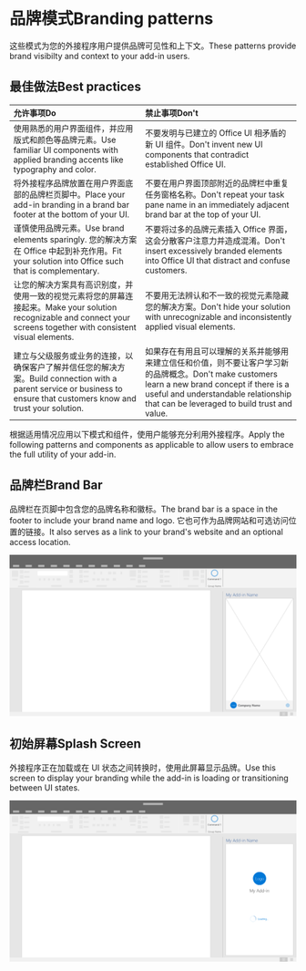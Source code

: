 # <a name="branding-patterns"></a><span data-ttu-id="b7c36-101">品牌模式</span><span class="sxs-lookup"><span data-stu-id="b7c36-101">Branding patterns</span></span>

<span data-ttu-id="b7c36-102">这些模式为您的外接程序用户提供品牌可见性和上下文。</span><span class="sxs-lookup"><span data-stu-id="b7c36-102">These patterns provide brand visibilty and context to your add-in users.</span></span> 

## <a name="best-practices"></a><span data-ttu-id="b7c36-103">最佳做法</span><span class="sxs-lookup"><span data-stu-id="b7c36-103">Best practices</span></span>

|<span data-ttu-id="b7c36-104">允许事项</span><span class="sxs-lookup"><span data-stu-id="b7c36-104">Do</span></span> |<span data-ttu-id="b7c36-105">禁止事项</span><span class="sxs-lookup"><span data-stu-id="b7c36-105">Don't</span></span>|
|:---- |:----|
| <span data-ttu-id="b7c36-106">使用熟悉的用户界面组件，并应用版式和颜色等品牌元素。</span><span class="sxs-lookup"><span data-stu-id="b7c36-106">Use familiar UI components with applied branding accents like typography and color.</span></span> | <span data-ttu-id="b7c36-107">不要发明与已建立的 Office UI 相矛盾的新 UI 组件。</span><span class="sxs-lookup"><span data-stu-id="b7c36-107">Don't invent new UI components that contradict established Office UI.</span></span> | 
| <span data-ttu-id="b7c36-108">将外接程序品牌放置在用户界面底部的品牌栏页脚中。</span><span class="sxs-lookup"><span data-stu-id="b7c36-108">Place your add-in branding in a brand bar footer at the bottom of your UI.</span></span> | <span data-ttu-id="b7c36-109">不要在用户界面顶部附近的品牌栏中重复任务窗格名称。</span><span class="sxs-lookup"><span data-stu-id="b7c36-109">Don't repeat your task pane name in an immediately adjacent brand bar at the top of your UI.</span></span> |
| <span data-ttu-id="b7c36-110">谨慎使用品牌元素。</span><span class="sxs-lookup"><span data-stu-id="b7c36-110">Use brand elements sparingly.</span></span> <span data-ttu-id="b7c36-111">您的解决方案在 Office 中起到补充作用。</span><span class="sxs-lookup"><span data-stu-id="b7c36-111">Fit your solution into Office such that is complementary.</span></span> | <span data-ttu-id="b7c36-112">不要将过多的品牌元素插入 Office 界面，这会分散客户注意力并造成混淆。</span><span class="sxs-lookup"><span data-stu-id="b7c36-112">Don't insert excessively branded elements into Office UI that distract and confuse customers.</span></span> |
| <span data-ttu-id="b7c36-113">让您的解决方案具有高识别度，并使用一致的视觉元素将您的屏幕连接起来。</span><span class="sxs-lookup"><span data-stu-id="b7c36-113">Make your solution recognizable and connect your screens together with consistent visual elements.</span></span> | <span data-ttu-id="b7c36-114">不要用无法辨认和不一致的视觉元素隐藏您的解决方案。</span><span class="sxs-lookup"><span data-stu-id="b7c36-114">Don't hide your solution with unrecognizable and inconsistently applied visual elements.</span></span> |
| <span data-ttu-id="b7c36-115">建立与父级服务或业务的连接，以确保客户了解并信任您的解决方案。</span><span class="sxs-lookup"><span data-stu-id="b7c36-115">Build connection with a parent service or business to ensure that customers know and trust your solution.</span></span> | <span data-ttu-id="b7c36-116">如果存在有用且可以理解的关系并能够用来建立信任和价值，则不要让客户学习新的品牌概念。</span><span class="sxs-lookup"><span data-stu-id="b7c36-116">Don't make customers learn a new brand concept if there is a useful and understandable relationship that can be leveraged to build trust and value.</span></span> |


<span data-ttu-id="b7c36-117">根据适用情况应用以下模式和组件，使用户能够充分利用外接程序。</span><span class="sxs-lookup"><span data-stu-id="b7c36-117">Apply the following patterns and components as applicable to allow users to embrace the full utility of your add-in.</span></span>


## <a name="brand-bar"></a><span data-ttu-id="b7c36-118">品牌栏</span><span class="sxs-lookup"><span data-stu-id="b7c36-118">Brand Bar</span></span>

<span data-ttu-id="b7c36-119">品牌栏在页脚中包含您的品牌名称和徽标。</span><span class="sxs-lookup"><span data-stu-id="b7c36-119">The brand bar is a space in the footer to include your brand name and logo.</span></span> <span data-ttu-id="b7c36-120">它也可作为品牌网站和可选访问位置的链接。</span><span class="sxs-lookup"><span data-stu-id="b7c36-120">It also serves as a link to your brand's website and an optional access location.</span></span>

![品牌栏 - 桌面任务窗格的规范](../images/add-in-brand-bar.png)

## <a name="splash-screen"></a><span data-ttu-id="b7c36-122">初始屏幕</span><span class="sxs-lookup"><span data-stu-id="b7c36-122">Splash Screen</span></span>

<span data-ttu-id="b7c36-123">外接程序正在加载或在 UI 状态之间转换时，使用此屏幕显示品牌。</span><span class="sxs-lookup"><span data-stu-id="b7c36-123">Use this screen to display your branding while the add-in is loading or transitioning between UI states.</span></span>

![品牌初始屏幕 - 桌面任务窗格的规范](../images/add-in-splash-screen.png)